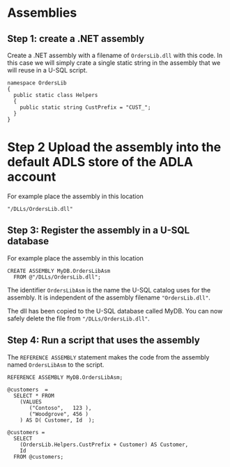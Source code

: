 # Assemblies

## Step 1: create a .NET assembly

Create a .NET assembly with a filename of `OrdersLib.dll` with this code. In this case we will simply crate a single static string in the assembly that we will reuse in a U-SQL script.

```
namespace OrdersLib 
{ 
  public static class Helpers 
  { 
    public static string CustPrefix = "CUST_";
  }
}
```

# Step 2 Upload the assembly into the default ADLS store of the ADLA account

For example place the assembly in this location

```
"/DLLs/OrdersLib.dll"
```

## Step 3: Register the assembly in a U-SQL database

For example place the assembly in this location

```
CREATE ASSEMBLY MyDB.OrdersLibAsm
  FROM @"/DLLs/OrdersLib.dll"; 
```

The identifier `OrdersLibAsm` is the name the U-SQL catalog uses for the assembly. It is independent of the assembly filename `"OrdersLib.dll"`.

The dll has been copied to the U-SQL database called MyDB. You can now safely delete the file from `"/DLLs/OrdersLib.dll"`.

## Step 4: Run a script that uses the assembly

The `REFERENCE ASSEMBLY` statement makes the code from the assembly named `OrdersLibAsm` to the script.

```
REFERENCE ASSEMBLY MyDB.OrdersLibAsm;

@customers  = 
  SELECT * FROM 
    (VALUES
       ("Contoso",   123 ),
       ("Woodgrove", 456 )
    ) AS D( Customer, Id  );

@customers =
  SELECT 
    (OrdersLib.Helpers.CustPrefix + Customer) AS Customer, 
    Id
  FROM @customers;
```

